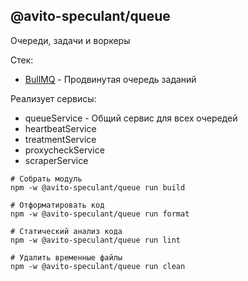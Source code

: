 @avito-speculant/queue
----------------------

Очереди, задачи и воркеры

Стек:

* [BullMQ](https://docs.bullmq.io/) - Продвинутая очередь заданий

Реализует сервисы:

* queueService - Общий сервис для всех очередей
* heartbeatService
* treatmentService
* proxycheckService
* scraperService

```
# Собрать модуль
npm -w @avito-speculant/queue run build

# Отформатировать код
npm -w @avito-speculant/queue run format

# Статический анализ кода
npm -w @avito-speculant/queue run lint

# Удалить временные файлы
npm -w @avito-speculant/queue run clean
```

